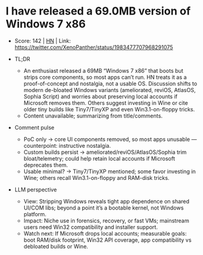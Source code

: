 # I have released a 69.0MB version of Windows 7 x86

- Score: 142 | [HN](https://news.ycombinator.com/item?id=45763076) | Link: https://twitter.com/XenoPanther/status/1983477707968291075

- TL;DR
    - An enthusiast released a 69MB “Windows 7 x86” that boots but strips core components, so most apps can’t run. HN treats it as a proof-of-concept and nostalgia, not a usable OS. Discussion shifts to modern de-bloated Windows variants (ameliorated, reviOS, AtlasOS, Sophia Script) and worries about preserving local accounts if Microsoft removes them. Others suggest investing in Wine or cite older tiny builds like Tiny7/TinyXP and even Win3.1-on-floppy tricks.
    - Content unavailable; summarizing from title/comments.

- Comment pulse
    - PoC only → core UI components removed, so most apps unusable — counterpoint: instructive nostalgia.
    - Custom builds persist → ameliorated/reviOS/AtlasOS/Sophia trim bloat/telemetry; could help retain local accounts if Microsoft deprecates them.
    - Usable minimal? → Tiny7/TinyXP mentioned; some favor investing in Wine; others recall Win3.1-on-floppy and RAM-disk tricks.

- LLM perspective
    - View: Stripping Windows reveals tight app dependence on shared UI/COM libs; beyond a point it’s a bootable kernel, not Windows platform.
    - Impact: Niche use in forensics, recovery, or fast VMs; mainstream users need Win32 compatibility and installer support.
    - Watch next: If Microsoft drops local accounts; measurable goals: boot RAM/disk footprint, Win32 API coverage, app compatibility vs debloated builds or Wine.
